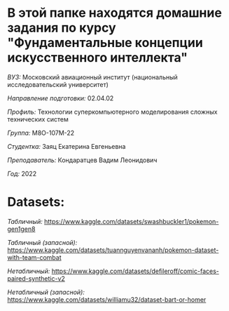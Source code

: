 # В этой папке находятся домашние задания по курсу "Фундаментальные концепции искусственного интеллекта"

*ВУЗ:* Московский авиационный институт (национальный исследовательский университет)

*Направление подготовки:* 02.04.02

*Профиль:* Технологии суперкомпьютерного моделирования сложных технических систем

*Группа:* М8О-107М-22

*Студентка:* Заяц Екатерина Евгеньевна

*Преподаватель:* Кондаратцев Вадим Леонидович

*Год:* 2022


# Datasets:

*Табличный:* https://www.kaggle.com/datasets/swashbuckler1/pokemon-gen1gen8

*Табличный (запасной):* https://www.kaggle.com/datasets/tuannguyenvananh/pokemon-dataset-with-team-combat

*Нетабличный:* https://www.kaggle.com/datasets/defileroff/comic-faces-paired-synthetic-v2

*Нетабличный (запасной):* https://www.kaggle.com/datasets/williamu32/dataset-bart-or-homer
